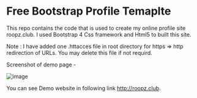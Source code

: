 # Free Bootstrap Profile Temaplte

This repo contains the code that is used to create my online profile site roopz.club. I used Bootstrap 4 Css framework and Html5 to built this site.

Note : I have added one .httacces file in root directory for https => http redirection of URLs. You may delete this file if not requird.

Screenshot of demo page -

![image](http://roopz.club/images/github_profile.png)


You can see Demo website in following link http://roopz.club.
